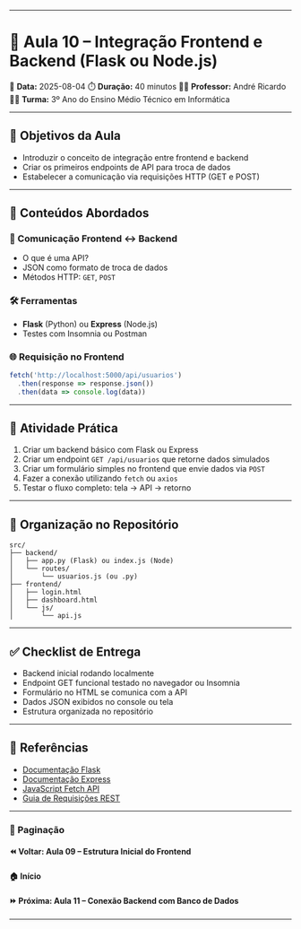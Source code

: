 ------

# 🧠 Aula 10 – Integração Frontend e Backend (Flask ou Node.js)

📅 **Data:** 2025-08-04
 ⏱️ **Duração:** 40 minutos
 👨‍🏫 **Professor:** André Ricardo
 👨‍🎓 **Turma:** 3º Ano do Ensino Médio Técnico em Informática

------

## 🎯 Objetivos da Aula

- Introduzir o conceito de integração entre frontend e backend
- Criar os primeiros endpoints de API para troca de dados
- Estabelecer a comunicação via requisições HTTP (GET e POST)

------

## 🧩 Conteúdos Abordados

### 🔁 Comunicação Frontend ↔ Backend

- O que é uma API?
- JSON como formato de troca de dados
- Métodos HTTP: `GET`, `POST`

### 🛠️ Ferramentas

- **Flask** (Python) ou **Express** (Node.js)
- Testes com Insomnia ou Postman

### 🌐 Requisição no Frontend

```javascript
fetch('http://localhost:5000/api/usuarios')
  .then(response => response.json())
  .then(data => console.log(data))
```

------

## 📝 Atividade Prática

1. Criar um backend básico com Flask ou Express
2. Criar um endpoint `GET /api/usuarios` que retorne dados simulados
3. Criar um formulário simples no frontend que envie dados via `POST`
4. Fazer a conexão utilizando `fetch` ou `axios`
5. Testar o fluxo completo: tela → API → retorno

------

## 📂 Organização no Repositório

```plaintext
src/
├── backend/
│   ├── app.py (Flask) ou index.js (Node)
│   └── routes/
│       └── usuarios.js (ou .py)
├── frontend/
│   ├── login.html
│   ├── dashboard.html
│   └── js/
│       └── api.js
```

------

## ✅ Checklist de Entrega

-  Backend inicial rodando localmente
-  Endpoint GET funcional testado no navegador ou Insomnia
-  Formulário no HTML se comunica com a API
-  Dados JSON exibidos no console ou tela
-  Estrutura organizada no repositório

------

## 📎 Referências

- [Documentação Flask](https://flask.palletsprojects.com/)
- [Documentação Express](https://expressjs.com/pt-br/)
- [JavaScript Fetch API](https://developer.mozilla.org/pt-BR/docs/Web/API/Fetch_API)
- [Guia de Requisições REST](https://restfulapi.net/)

------

### 🔗 Paginação

#### ⏪ Voltar: Aula 09 – Estrutura Inicial do Frontend

#### 🏠 Início

#### ⏩ Próxima: Aula 11 – Conexão Backend com Banco de Dados

------